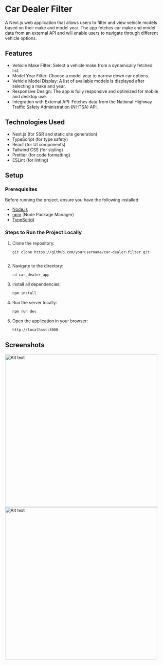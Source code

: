 # Car Dealer Filter

A Next.js web application that allows users to filter and view vehicle models based on their make and model year. The app fetches car make and model data from an external API and will enable users to navigate through different vehicle options.

## Features

- Vehicle Make Filter: Select a vehicle make from a dynamically fetched list.
- Model Year Filter: Choose a model year to narrow down car options.
- Vehicle Model Display: A list of available models is displayed after selecting a make and year.
- Responsive Design: The app is fully responsive and optimized for mobile and desktop use.
- Integration with External API: Fetches data from the National Highway Traffic Safety Administration (NHTSA) API.

## Technologies Used

- Next.js (for SSR and static site generation)
- TypeScript (for type safety)
- React (for UI components)
- Tailwind CSS (for styling)
- Prettier (for code formatting)
- ESLint (for linting)

## Setup

### Prerequisites

Before running the project, ensure you have the following installed:

- [Node.js](https://nodejs.org/)
- [npm](https://www.npmjs.com/) (Node Package Manager)
- [TypeScript](https://www.typescriptlang.org/)

### Steps to Run the Project Locally

1. Clone the repository:
   ```bash
   git clone https://github.com/yourusername/car-dealer-filter.git
  
2. Navigate to the directory:
   ```bash
   cd car_dealer_app

3. Install all dependencies:
   ```bash
   npm install

4. Run the server locally:
   ```bash
   npm run dev

5. Open the application in your browser:
   ```bash
   http://localhost:3000

## Screenshots

<img src="./images/Screenshot%202025-01-29%20at%2012.21.26.png" alt="Alt text" width="500" height="auto">
<img src="./images/Screenshot%202025-01-29%20at%2012.21.56.png" alt="Alt text" width="500" height="auto">
